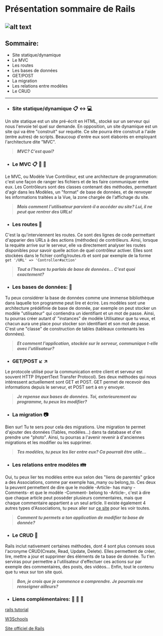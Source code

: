 # Présentation sommaire de Rails
![alt text](http://rubyonrails.org/images/rails-logo.svg "logo Rails")
---

## Sommaire:
* Site statique/dynamique
* Le MVC
* Les routes
* Les bases de données
* GET/POST
* La migration
* Les relations entre modèles
* Le CRUD

---

* ### Site statique/dynamique :clipboard: :left_right_arrow: :computer:
Un site statique est un site pré-écrit en HTML, stocké sur un serveur qui nous l'envoie tel quel sur demande. En opposition, un site dynamique est un site qui va être "construit" sur requête. Ce site pourra être construit a l'aide (entre autres) de scripts. Beaucoup d'entre eux sont élaborés en employant l'architecture dite "MVC".

> **_MVC? C'est quoi?_**

* ### Le MVC :clipboard: :eyes: :iphone:
Le MVC, ou Modèle Vue Contrôleur, est une architecture de programmation: c'est une façon de ranger les fichiers et de les faire communiquer entre eux. Les Contrôleurs sont des classes contenant des méthodes, permettant d'agir dans les Modèles, un "format" de base de données, et de renvoyer les informations traitées a la Vue, la zone chargée de l'affichage du site.

> **_Mais comment l'utilisateur parvient-il a accéder au site? Lui, il ne peut que rentrer des URLs!_**

* ### Les routes :bullettrain_side:
C'est la qu'interviennent les routes. Ce sont des lignes de code permettant d'apparier des URLs à des actions (méthodes) de contrôleurs. Ainsi, lorsque la requète arrive sur le serveur, elle va directement analyser les routes disponibles pour savoir quelle action de quel contrôleur activer. Elles sont stockées dans le fichier config/routes.rb et sont par exemple de la forme `get '/URL' => 'Controller#action'`

> **_Tout a l'heure tu parlais de base de données... C'est quoi exactement?_**

* ### Les bases de données: :book:
Tu peux considérer la base de données comme une immense bibliothèque dans laquelle ton programme peut lire et écrire. Les modèles sont une architecture prédéfinie de base de donnée, par exemple on peut stocker un modèle \"utilisateur\" qui contiendra un identifiant et un mot de passe. Ainsi, tu pourras créer autant d' \"instances\" de modèle Utilisateur que tu veux, et chacun aura une place pour stocker son identifiant et son mot de passe. C'est une "classe" de construction de tables (tableaux contenants les données).

> **_Et comment l'application, stockée sur le serveur, communique t-elle avec l'utilisateur?_**

* ### GET/POST :arrow_lower_left: :arrow_upper_right:
Le protocole utilisé pour la communication entre client et serveur est souvent HTTP (HypertText Transfer Protocol). Ses deux méthodes qui nous intéressent actuellement sont GET et POST. GET permet de recevoir des informations depuis le serveur, et POST sert à en y envoyer.

> **_Je repense aux bases de données. Toi, exterieurement au programme, tu peux les modifier?_**

* ### La migration :camera:
Bien sur! Tu te sers pour cela des migrations. Une migration te permet d'ajouter des données (Tables, modèles...) dans ta database et d'en prendre une "photo". Ainsi, tu pourras a l'avenir revenir à d'anciennes migrations et les modifier ou les supprimer.

> **_Tes modèles, tu peux les lier entre eux? Ca pourrait être utile..._**

* ### Les relations entre modèles :family:
Oui, tu peux lier tes modèles entre eux selon des "liens de parentés" grâce a des Associations, comme par exemple has\_many ou belong\_to. Ces deux la peuvent permettent de dire que le modèle -Article- has many -Comments- et que le modèle -Comment- belong to -Article-, c'est à dire que chaque article peut posséder plusieurs commentaires, mais que chaque commentaire appartient a un seul article. Il existe également 4 autres types d'Associations, tu peux aller sur [ce site](http://guides.rubyonrails.org/association_basics.html) pour les voir toutes.

> **_Comment tu permets a ton application de modifier ta base de donnée?_**

* ### Le CRUD :memo:
Rails inclut nativement certaines méthodes, dont 4 sont plus connues sous l'acronyme CRUD(Create, Read, Update, Delete). Elles permettent de créer, lire, mettre a jour et supprimer des éléments de ta base de donnée. Tu t'en serviras pour permettre a l'utilisateur d'effectuer ces actions sur par exemple des commentaires, des posts, des vidéos... Enfin, tout le contenu que tu veux sur ton site quoi.

> **_Bon, je crois que je commence a comprendre. Je pourrais me renseigner ailleurs?_**

* ### Liens complémentaires: :book: :book: :book:
[rails tutorial](http://french.railstutorial.org/chapters/beginning)

[W3Schools](https://www.w3schools.com/tags/ref_httpmethods.asp)

[Site officiel de Rails](http://rubyonrails.org/)

## </END>
